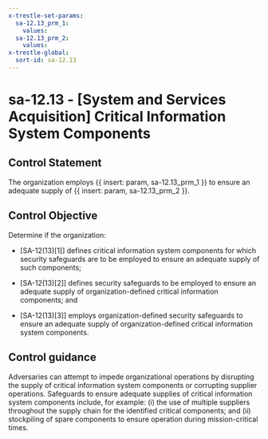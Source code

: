 ```yaml
---
x-trestle-set-params:
  sa-12.13_prm_1:
    values:
  sa-12.13_prm_2:
    values:
x-trestle-global:
  sort-id: sa-12.13
---
```


# sa-12.13 - \[System and Services Acquisition\] Critical Information System Components

## Control Statement

The organization employs {{ insert: param, sa-12.13_prm_1 }} to ensure an adequate supply of {{ insert: param, sa-12.13_prm_2 }}.

## Control Objective

Determine if the organization:

- \[SA-12(13)[1]\] defines critical information system components for which security safeguards are to be employed to ensure an adequate supply of such components;

- \[SA-12(13)[2]\] defines security safeguards to be employed to ensure an adequate supply of organization-defined critical information components; and

- \[SA-12(13)[3]\] employs organization-defined security safeguards to ensure an adequate supply of organization-defined critical information system components.

## Control guidance

Adversaries can attempt to impede organizational operations by disrupting the supply of critical information system components or corrupting supplier operations. Safeguards to ensure adequate supplies of critical information system components include, for example: (i) the use of multiple suppliers throughout the supply chain for the identified critical components; and (ii) stockpiling of spare components to ensure operation during mission-critical times.
